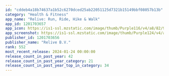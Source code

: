```yaml
---
id: "cddeb4a18b74637a1b52c6270dced25ab22051125d7321b15149bbf08057b13b"
category: "Health & Fitness"
app_name: "Relive: Run, Ride, Hike & Walk"
app_id: 1201703657
app_icon: https://is1-ssl.mzstatic.com/image/thumb/Purple116/v4/a8/82/96/a8829684-8307-7a28-7c94-1a5f6b282309/AppIcon-0-0-1x_U007emarketing-0-5-0-85-220.png/1024x1024bb.png
app_screenshot: https://is1-ssl.mzstatic.com/image/thumb/Purple124/v4/a5/a2/f1/a5a2f1ee-0c74-8a7b-109c-f71c0e6b1d2b/pr_source.png/1242x2688bb.png
publisher_id: 1201703656
publisher_name: "Relive B.V."
rank: 552
most_recent_release: 2024-01-24 00:00:00
release_count_in_past_year: 42
release_count_in_past_year_category: 21
release_count_in_past_year_top_in_category: 34
---
```

